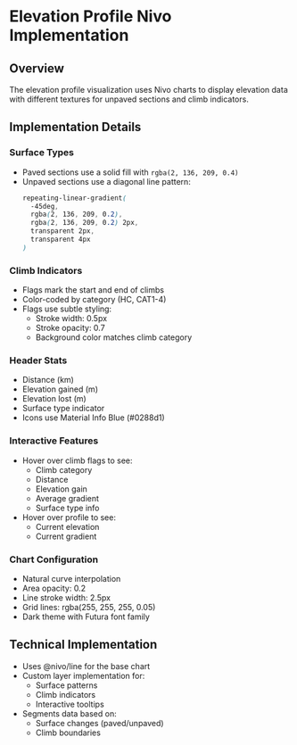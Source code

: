 # Elevation Profile Nivo Implementation

## Overview
The elevation profile visualization uses Nivo charts to display elevation data with different textures for unpaved sections and climb indicators.

## Implementation Details

### Surface Types
- Paved sections use a solid fill with `rgba(2, 136, 209, 0.4)`
- Unpaved sections use a diagonal line pattern:
  ```css
  repeating-linear-gradient(
    -45deg, 
    rgba(2, 136, 209, 0.2), 
    rgba(2, 136, 209, 0.2) 2px, 
    transparent 2px, 
    transparent 4px
  )
  ```

### Climb Indicators
- Flags mark the start and end of climbs
- Color-coded by category (HC, CAT1-4)
- Flags use subtle styling:
  - Stroke width: 0.5px
  - Stroke opacity: 0.7
  - Background color matches climb category

### Header Stats
- Distance (km)
- Elevation gained (m)
- Elevation lost (m)
- Surface type indicator
- Icons use Material Info Blue (#0288d1)

### Interactive Features
- Hover over climb flags to see:
  - Climb category
  - Distance
  - Elevation gain
  - Average gradient
  - Surface type info
- Hover over profile to see:
  - Current elevation
  - Current gradient

### Chart Configuration
- Natural curve interpolation
- Area opacity: 0.2
- Line stroke width: 2.5px
- Grid lines: rgba(255, 255, 255, 0.05)
- Dark theme with Futura font family

## Technical Implementation
- Uses @nivo/line for the base chart
- Custom layer implementation for:
  - Surface patterns
  - Climb indicators
  - Interactive tooltips
- Segments data based on:
  - Surface changes (paved/unpaved)
  - Climb boundaries

